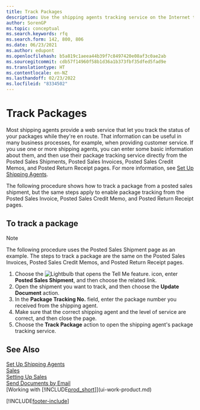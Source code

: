 ```yaml
---
title: Track Packages
description: Use the shipping agents tracking service on the Internet to track parcels and follow the progress of a delivery.
author: SorenGP
ms.topic: conceptual
ms.search.keywords: rfq
ms.search.form: 142, 800, 806
ms.date: 06/23/2021
ms.author: edupont
ms.openlocfilehash: b5a819c1aeea44b39f7c8497420e08af3c0ae2ab
ms.sourcegitcommit: cdb57f14960f58b1d36a1b373fbf35dfed5fad9e
ms.translationtype: HT
ms.contentlocale: en-NZ
ms.lasthandoff: 02/23/2022
ms.locfileid: "8334502"
---
```

# <a name="track-packages"></a>Track Packages
Most shipping agents provide a web service that let you track the status of your packages while they're en route. That information can be useful in many business processes, for example, when providing customer service. If you use one or more shipping agents, you can enter some basic information about them, and then use their package tracking service directly from the Posted Sales Shipments, Posted Sales Invoices, Posted Sales Credit Memos, and Posted Return Receipt pages. For more information, see [Set Up Shipping Agents](sales-how-to-set-up-shipping-agents.md). 

The following procedure shows how to track a package from a posted sales shipment, but the same steps apply to enable package tracking from the Posted Sales Invoice, Posted Sales Credit Memo, and Posted Return Receipt pages.  

## <a name="to-track-a-package"></a>To track a package

> [!NOTE]
> The following procedure uses the Posted Sales Shipment page as an example. The steps to track a package are the same on the Posted Sales Invoices, Posted Sales Credit Memos, and Posted Return Receipt pages.

1. Choose the ![Lightbulb that opens the Tell Me feature.](media/ui-search/search_small.png "Tell me what you want to do") icon, enter **Posted Sales Shipment**, and then choose the related link.
2. Open the shipment you want to track, and then choose the **Update Document** action.
3. In the **Package Tracking No.** field, enter the package number you received from the shipping agent. 
4. Make sure that the correct shipping agent and the level of service are correct, and then close the page.
5. Choose the **Track Package** action to open the shipping agent's package tracking service.

## <a name="see-also"></a>See Also

[Set Up Shipping Agents](sales-how-to-set-up-shipping-agents.md)  
[Sales](sales-manage-sales.md)  
[Setting Up Sales](sales-setup-sales.md)  
[Send Documents by Email](ui-how-send-documents-email.md)  
[Working with [!INCLUDE[prod_short](includes/prod_short.md)]](ui-work-product.md)


[!INCLUDE[footer-include](includes/footer-banner.md)]